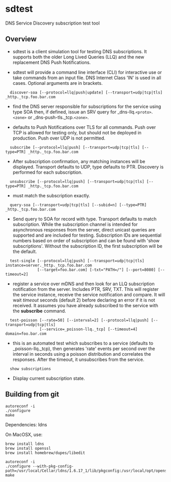 # sdtest
DNS Service Discovery subscription test tool

## Overview

* sdtest is a client simulation tool for testing DNS subscriptions. It supports both the older Long Lived
    Queries (LLQ) and the new replacement DNS Push Notifications.

* sdtest will provide a command line interface (CLI) for interactive use or take commands from an input
    file. DNS Internet Class 'IN' is used in all cases. Optional arguments are in brackets.

```
  discover-soa [--protocol=llq|push|update] [--transport=udp|tcp|tls] _http._tcp.foo.bar.com
```

* find the DNS server responsible for subscriptions for the service using type SOA then, if defined,
    issue an SRV query for _dns-llq.`<proto>`.`<zone>` or _dns-push-tls._tcp.`<zone>`.

* defaults to Push Notifications over TLS for all commands. Push over TCP is allowed for testing only,
    but should not be deployed in production. Push over UDP is not permitted.
     
```
  subscribe [--protocol=llq|push] [--transport=udp|tcp|tls] [--type=PTR] _http._tcp.foo.bar.com
```

* After subscription confirmation, any matching instances will be displayed. Transport defaults to UDP,
    type defaults to PTR. Discovery is performed for each subscription.

```
  unsubscribe [--protocol=llq|push] [--transport=udp|tcp|tls] [--type=PTR] _http._tcp.foo.bar.com
```

* must match the subscription exactly.

```
  query-soa [--transport=udp|tcp|tls] [--subid=n] [--type=PTR] _http._tcp.foo.bar.com
```

* Send query to SOA for record with type. Transport defaults to match subscription. While the subscription channel is
    intended for asynchronous responses from the server, direct unicast queries are supported and are included
    for testing. Subscription IDs are sequential numbers based on order of subscription and can be found with
    'show subscriptions'. Without the subscription ID, the first subscription will be the default.

```
  test-single [--protocol=llq|push] [--transport=udp|tcp|tls] instance=server._http._tcp.foo.bar.com
              [--target=foo.bar.com] [-txt="PATH=/"] [--port=8080] [--timeout=2]
```
  
* register a service over mDNS and then look for an LLQ subscription notification from the server. Includes PTR, SRV, TXT.
    This will register the service instance, receive the service notification and compare.
    It will wait _timeout_ seconds (default 2) before declaring an error if it is not received.
    It assumes you have already subscribed to the service with the __subscribe__ command.

```
  test-poisson [--rate=50] [--interval=2] [--protocol=llq|push] [--transport=udp|tcp|tls]
               [--service=_poisson-llq._tcp] [--timeout=4] domain=foo.bar.com
```

* this is an automated test which subscribes to a service (defaults to _poisson-llq._tcp), then generates 'rate'
    events per second over the interval in seconds using a poisson distribution and correlates the responses.
    After the timeout, it unsubscribes from the service.

```
  show subscriptions
```

* Display current subscription state.

## Building from git
```
autoreconf -i
./configure
make
```

Dependencies: ldns

On MacOSX, use:

```
brew install ldns
brew install openssl
brew install homebrew/dupes/libedit

autoreconf -i
./configure --with-pkg-config-path=/usr/local/Cellar/ldns/1.6.17_1/lib/pkgconfig:/usr/local/opt/openssl/lib/pkgconfig
make
```
